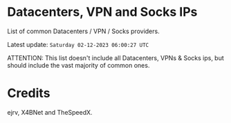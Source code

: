 # Datacenters, VPN and Socks IPs
 
List of common Datacenters / VPN / Socks providers. 

Latest update: `Saturday 02-12-2023 06:00:27 UTC` 

ATTENTION: This list doesn't include all Datacenters, VPNs & Socks ips, 
but should include the vast majority of common ones.

# Credits
ejrv, X4BNet and TheSpeedX.
